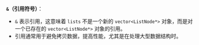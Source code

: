 **`&`（引用符号）**：

- `&` 表示引用，这意味着 `lists` 不是一个新的 `vector<ListNode*>` 对象，而是对一个已存在的 `vector<ListNode*>` 对象的引用。
- 引用通常用于避免拷贝数据，提高性能，尤其是在处理大型数据结构时。
